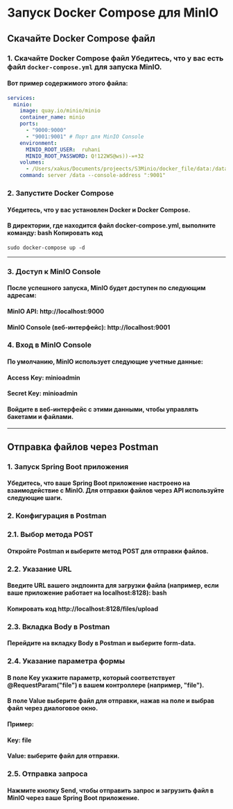 # Запуск Docker Compose для MinIO

## Скачайте Docker Compose файл
### 1. Скачайте Docker Compose файл Убедитесь, что у вас есть файл `docker-compose.yml` для запуска MinIO.
#### Вот пример содержимого этого файла:

```yaml
services:
  minio:
    image: quay.io/minio/minio
    container_name: minio
    ports:
      - "9000:9000"
      - "9001:9001" # Порт для MinIO Console
    environment:
      MINIO_ROOT_USER:  ruhani
      MINIO_ROOT_PASSWORD: Q!122WS@ws))-=+32
    volumes:
      - /Users/xakus/Documents/projeects/S3Minio/docker_file/data:/data
    command: server /data --console-address ":9001"
```
### 2. Запустите Docker Compose
#### Убедитесь, что у вас установлен Docker и Docker Compose.
#### В директории, где находится файл docker-compose.yml, выполните команду:   bash   Копировать код
```shell
sudo docker-compose up -d
```
---
### 3. Доступ к MinIO Console
####    После успешного запуска, MinIO будет доступен по следующим адресам:

#### MinIO API: http://localhost:9000
#### MinIO Console (веб-интерфейс): http://localhost:9001
### 4. Вход в MinIO Console
####    По умолчанию, MinIO использует следующие учетные данные:

#### Access Key: minioadmin
#### Secret Key: minioadmin
#### Войдите в веб-интерфейс с этими данными, чтобы управлять бакетами и файлами.

------
## Отправка файлов через Postman
### 1. Запуск Spring Boot приложения
####    Убедитесь, что ваше Spring Boot приложение настроено на взаимодействие с MinIO. Для отправки файлов через API используйте следующие шаги.

### 2. Конфигурация в Postman
### 2.1. Выбор метода POST
####    Откройте Postman и выберите метод POST для отправки файлов.

### 2.2. Указание URL
#### Введите URL вашего эндпоинта для загрузки файла (например, если ваше приложение работает на localhost:8128): bash
#### Копировать код http://localhost:8128/files/upload
### 2.3. Вкладка Body в Postman
#### Перейдите на вкладку Body в Postman и выберите form-data.

### 2.4. Указание параметра формы
#### В поле Key укажите параметр, который соответствует @RequestParam("file") в вашем контроллере (например, "file").
#### В поле Value выберите файл для отправки, нажав на поле и выбрав файл через диалоговое окно.
#### Пример:

#### Key: file
#### Value: выберите файл для отправки.
### 2.5. Отправка запроса
#### Нажмите кнопку Send, чтобы отправить запрос и загрузить файл в MinIO через ваше Spring Boot приложение.
